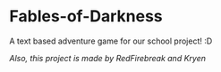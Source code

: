 # Fables-of-Darkness
A text based adventure game for our school project! :D

*Also, this project is made by RedFirebreak and Kryen*
